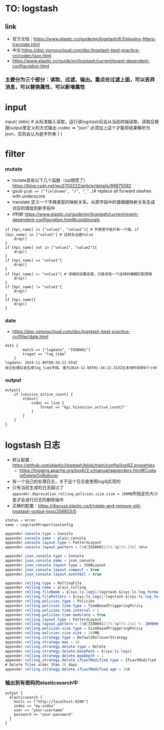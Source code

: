 # TO: logstash
## link
- 官方文档：https://www.elastic.co/guide/en/logstash/6.5/plugins-filters-translate.html
- 中文:https://doc.yonyoucloud.com/doc/logstash-best-practice-cn/codec/json.html
- https://www.elastic.co/guide/en/logstash/current/event-dependent-configuration.html
### 主要分为三个部分：读取、过滤、输出。重点在过滤上面，可以丢弃消息，可以替换属性、可以新增属性
# input
input{ 
    stdin{ # 从标准输入读取，运行该logstash后会从当前终端读取，读取后根据output里定义的方式输出
        codec => "json" 必须加上这个才能将结果解析为json，否则会认为是字符串
    }
}
# filter

### mutate
- mutate具有以下几个函数（sql用惯了）https://blog.csdn.net/wu2700222/article/details/89875092
- gsub  `gsub => ["fieldname", "/", "_",]`# replace all forward slashes with underscore 
- translate 定义一个字典类型的映射关系，从原字段中的值根据映射关系生成对应的值放到新字段中
- if判断 https://www.elastic.co/guide/en/logstash/current/event-dependent-configuration.html#conditionals
```
if [kpi_name] in ["value1", "value2"]{ # 列表里不能只有一个值，if [kpi_name] in ["value1"] # 这样永远是False
    drop()
}
if [kpi_name] not in ["value1", "value2"]{
    drop()
}
if [kpi_name] == "value1"{
    drop()
}
if [kpi_name] =~ "value1"{ # 详细的还要去查，只是说有一个这样的模糊匹配逻辑
    drop()
}
if [kpi_name] != "value1"{
    drop()
}
if [kpi_name]{
    drop()
}
```

### date
- https://doc.yonyoucloud.com/doc/logstash-best-practice-cn/filter/date.html
```
date {
        match => ["logdate", "ISO8601"]
        traget => "log_time"
    }
logdate: 2024-11-09T09:34:22.553Z
经过处理后会生成log_time字段，值为2024-11-08T01:34:22.553Z比本地时间早8个小时

```
### output
```
output{
    if [session_active_count] {
        stdout{
            codec => line {
                format => "kpi.%{session_active_count}"
            }
        }
    }
}
```
# logstash 日志
- 默认配置：https://github.com/elastic/logstash/blob/main/config/log4j2.properties
  - https://logging.apache.org/log4j/2.x/manual/appenders.html#CustomDeleteOnRollover
- 有一个自己的处理日志，关于这个日志是使用log4j实现的
- 只有当前生成的日志超过了`appender.deprecation_rolling.policies.size.size = 100MB`所指定的大小是才会进行日志的删除操作
- 正确的配置：https://discuss.elastic.co/t/rotate-and-remove-old-logstash-output-logs/256803/5
```cs
status = error
name = LogstashPropertiesConfig

appender.console.type = Console
appender.console.name = plain_console
appender.console.layout.type = PatternLayout
appender.console.layout.pattern = [%d{ISO8601}][%-5p][%-25c] %m%n

appender.json_console.type = Console
appender.json_console.name = json_console
appender.json_console.layout.type = JSONLayout
appender.json_console.layout.compact = true
appender.json_console.layout.eventEol = true

appender.rolling.type = RollingFile
appender.rolling.name = plain_rolling
appender.rolling.fileName = ${sys:ls.logs}/logstash-${sys:ls.log.format}.log
appender.rolling.filePattern = ${sys:ls.logs}/logstash-${sys:ls.log.format}-%d{yyyy-MM-dd}-%i.log.gz
appender.rolling.policies.type = Policies
appender.rolling.policies.time.type = TimeBasedTriggeringPolicy
appender.rolling.policies.time.interval = 1
appender.rolling.policies.time.modulate = true
appender.rolling.layout.type = PatternLayout
appender.rolling.layout.pattern = [%d{ISO8601}][%-5p][%-25c] %-.10000m%n
appender.rolling.policies.size.type = SizeBasedTriggeringPolicy
appender.rolling.policies.size.size = 100MB
appender.rolling.strategy.type = DefaultRolloverStrategy
appender.rolling.strategy.max = 30
appender.rolling.strategy.delete.type = Delete
appender.rolling.strategy.delete.basePath = ${sys:ls.logs}
appender.rolling.strategy.delete.maxDepth = 1
appender.rolling.strategy.delete.ifLastModified.type = IfLastModified
# Delete files older than 30 days
appender.rolling.strategy.delete.ifLastModified.age = 30d
```

### 输出到有密码的elasticsearch中
```
output {
  elasticsearch {
    hosts => ["http://localhost:9200"]
    index => "my-index"
    user => "your-username"
    password => "your-password"
  }
}
```
